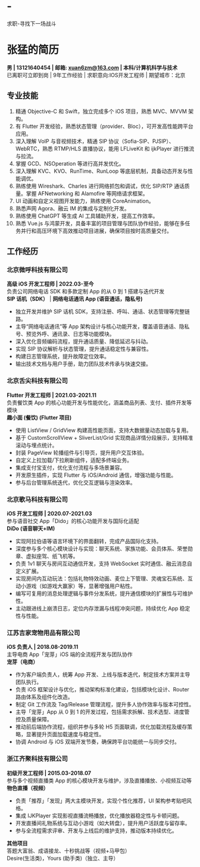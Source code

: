 # -
求职-寻找下一场战斗

# 张猛的简历

**男 | 13121640454 | 邮箱: xuan6zm@163.com | 本科/计算机科学与技术**  
已离职可立即到岗 | 9年工作经验 | 求职意向:IOS开发工程师 | 期望城市：北京

## 专业技能
1. 精通 Objective-C 和 Swift，独立完成多个 iOS 项目，熟悉 MVC、MVVM 架构。
2. 有 Flutter 开发经验，熟悉状态管理（provider、Bloc），可开发高性能跨平台应用。
3. 深入理解 VoIP 与音视频技术，精通 SIP 协议（Sofia-SIP、PJSIP）、WebRTC，熟悉 RTMP/HLS 直播协议，能用 LFLiveKit 和 ijkPlayer 进行推流与拉流。
4. 掌握 GCD、NSOperation 等进行高并发优化。
5. 深入理解 KVC、KVO、RunTime、RunLoop 等底层机制，具备动态开发与性能调优。
6. 熟练使用 Wireshark、Charles 进行网络抓包和调试，优化 SIP/RTP 通话质量。掌握 AFNetworking 和 Alamofire 等网络请求框架。
7. UI 动画和自定义视图开发能力，熟练使用 CoreAnimation。
8. 熟悉声网 Agora、融云 IM 的集成与定制化开发。
9. 熟练使用 ChatGPT 等生成 AI 工具辅助开发，提高工作效率。
10. 熟悉 Vue.js 与鸿蒙开发，具备丰富的项目管理与团队协作经验，能够在多任务并行和高压环境下高效推动项目进展，确保项目按时高质量交付。

## 工作经历

### 北京微呼科技有限公司  
**高级 iOS 开发工程师 | 2022.03-至今**  
负责公司网络电话 SDK 和多款定制 App 的从 0 到 1 搭建与迭代开发  
**SIP 话机（SDK）** | **网络电话通讯 App (语音通话，隐私号)**  
- 独立开发并维护 SIP 话机 SDK，支持注册、呼叫、通话、状态管理等完整链路。
- 主导“网络电话通讯”等 App 架构设计与核心功能开发，覆盖语音通话、隐私号、预览外呼、通讯录、日志等功能模块。
- 深入优化音频编码流程，提升通话质量、降低延迟与抖动。
- 实现 SIP 协议解析与状态管理，提升通话稳定性与兼容性。
- 构建日志管理系统，提升故障定位效率。
- 输出技术文档与用户手册，助力团队技术传承与快速交接。

### 北京舌尖科技有限公司  
**Flutter 开发工程师 | 2021.03-2021.11**  
负责餐饮类 App 的核心功能开发与性能优化，涵盖商品列表、支付、插件开发等模块  
**趣小面 (餐饮) (Flutter 项目)**  
- 使用 ListView / GridView 构建高性能页面，支持大数据量动态加载与复用。
- 基于 CustomScrollView + SliverList/Grid 实现商品详情分段展示，支持精准滚动与埋点统计。
- 封装 PageView 轮播组件与引导页，提升用户交互体验。
- 自定义上拉加载/下拉刷新组件，适配多终端业务。
- 集成支付宝支付，优化支付流程与多场景兼容。
- 开发原生插件，实现 Flutter 与 iOS/Android 通信，增强功能与性能。
- 参与后台管理系统迭代，优化交互逻辑与渲染效率。

### 北京歌马科技有限公司  
**iOS 开发工程师 | 2020.07-2021.03**  
参与语音社交 App「Dido」的核心功能开发与国际化适配  
**DiDo (语音聊天+IM)**  
- 实现阿拉伯语等语言环境下的界面翻转，完成产品国际化支持。
- 深度参与多个核心模块设计与实现：聊天系统、家族功能、会员体系、荣誉勋章、虚拟座驾、纸飞机等。
- 负责 1v1 聊天与房间互动通信开发，支持 WebSocket 实时通信、融云消息自定义扩展。
- 实现房间内互动玩法：包括礼物特效动画、麦位上下管理、灵魂宝石系统、互动小游戏（如游戏大赢家）等，显著增强用户粘性。
- 编写可复用的消息处理逻辑与事件分发系统，提升通信模块的扩展性与可维护性。
- 主动跟进线上崩溃日志，定位内存泄漏与线程冲突问题，持续优化 App 稳定性与性能。

### 江苏吉家宠物用品有限公司  
**iOS 负责人 | 2018.08-2019.11**  
主导电商 App「宠芽」iOS 端的全流程开发与团队协作  
**宠芽（电商）**  
- 作为客户端负责人，统筹 App 开发、上线与版本迭代，制定技术方案并主导团队执行。
- 负责 iOS 框架设计与优化，推动架构标准化建设，包括模块化设计、Router 路由体系及组件化改造。
- 制定 Git 工作流及 Tag/Release 管理流程，提升多人协作效率与版本可控性。
- 主导「宠芽」App 从 0 到 1 的开发过程，包括需求拆解、技术选型、进度管控及质量保障。
- 推动前后端协作流程，组织并参与多轮 H5 页面联调，优化加载流程及缓存策略，显著提升页面加载速度与稳定性。
- 协调 Android 与 iOS 双端开发节奏，确保跨平台功能统一与同步交付。

### 浙江齐聚科技有限公司  
**初级开发工程师 | 2015.03-2018.07**  
参与多个视频直播类 App 的核心模块开发与维护，涉及直播播放、小视频互动等  
**物色直播（视频）**  
- 负责「推荐」「发现」两大主模块开发，实现个性化推荐，UI 架构参考贴吧风格。
- 集成 IJKPlayer 实现影视直播流畅播放，优化播放器稳定性与卡顿问题。
- 开发直播间礼物系统与互动小游戏（如大转盘），提升用户活跃度与留存率。
- 参与全流程需求评审、开发与上线后的维护支持，推动版本持续优化。

**其他项目**  
答题大富翁、成语接龙、十秒挑战等（视频+马甲包）  
Desire(生活类)，Yours (助手类)（独立、主导）
